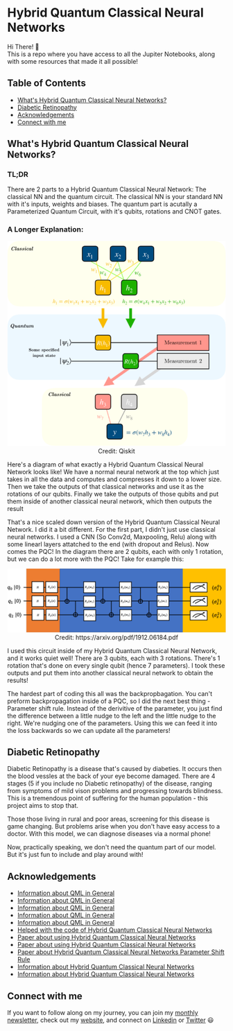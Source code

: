 # Hybrid Quantum Classical Neural Networks

Hi There! 👋<br/>
This is a repo where you have access to all the Jupiter Notebooks, along with some resources that made it all possible!<br/>

## Table of Contents
* [What's Hybrid Quantum Classical Neural Networks?](##What's-Hybrid-Quantum-Classical-Neural-Networks?)
* [Diabetic Retinopathy](##Diabetic-Retinopathy)
* [Acknowledgements](##Acknowledgements)
* [Connect with me](##Connect-with-me)

## What's Hybrid Quantum Classical Neural Networks?

### TL;DR 
There are 2 parts to a Hybrid Quantum Classical Neural Network: The classical NN and the quantum circuit. The classical NN is your standard NN with it's inputs, weights and biases. The quantum part is acutally a Parameterized Quantum Circuit, with it's qubits, rotations and CNOT gates.

### A Longer Explanation:

<p align="center">
<img src="HQCNN.png" width="600"/><br/>
Credit: Qiskit
</p>

Here's a diagram of what exactly a Hybrid Quantum Classical Neural Network looks like! We have a normal neural network at the top which just takes in all the data and computes and compresses it down to a lower size. Then we take the outputs of that classical networks and use it as the rotations of our qubits. Finally we take the outputs of those qubits and put them inside of another classical neural network, which then outputs the result

That's a nice scaled down version of the Hybrid Quantum Classical Neural Network. I did it a bit different. For the first part, I didn't just use classical neural networks. I used a CNN (So Conv2d, Maxpooling, Relu) along with some linearl layers attatched to the end (with dropout and Relus). Now comes the PQC! In the diagram there are 2 qubits, each with only 1 rotation, but we can do a lot more with the PQC! Take for example this:

<p align="center">
<img src="PQC.png" width="600"/><br/>
Credit: https://arxiv.org/pdf/1912.06184.pdf
</p>

I used this circuit inside of my Hybrid Quantum Classical Neural Network, and it works quiet well! There are 3 qubits, each with 3 rotations. There's 1 rotation that's done on every single qubit (hence 7 parameters). I took these outputs and put them into another classical neural network to obtain the results!

The hardest part of coding this all was the backpropbagation. You can't preform backpropagation inside of a PQC, so I did the next best thing - Parameter shift rule. Instead of the derivitive of the parameter, you just find the difference between a little nudge to the left and the little nudge to the right. We're nudging one of the parameters. Using this we can feed it into the loss backwards so we can update all the parameters!

## Diabetic Retinopathy
Diabetic Retinopathy is a disease that's caused by diabeties. It occurs then the blood vessles at the back of your eye become damaged. There are 4 stages (5 if you include no Diabetic retinopathy) of the disease, ranging from symptoms of mild vison problems and progressing towards blindness. This is a tremendous point of suffering for the human population - this project aims to stop that. 

Those those living in rural and poor areas, screening for this disease is game changing. But problems arise when you don't have easy access to a doctor. With this model, we can diagnose diseases via a normal phone! 

Now, practically speaking, we don't need the quantum part of our model. But it's just fun to include and play around with!

## Acknowledgements

* [Information about QML in General](https://arxiv.org/pdf/1907.05415.pdf)
* [Information about QML in General](https://medium.com/meetech/highlighting-quantum-computing-for-machine-learning-1f1abd41cb59)
* [Information about QML in General](https://pennylane.ai/qml/whatisqml.html)
* [Information about QML in General](https://www.youtube.com/watch?v=OKbcJCUx6xA)
* [Information about QML in General](https://www.youtube.com/watch?v=DmzWsvb-Un4)
* [Helped with the code of Hybrid Quantum Classical Neural Networks](https://qiskit.org/textbook/ch-machine-learning/machine-learning-qiskit-pytorch.html)
* [Paper about using Hybrid Quantum Classical Neural Networks](https://arxiv.org/pdf/1912.06184.pdf)
* [Paper about using Hybrid Quantum Classical Neural Networks](https://arxiv.org/pdf/2003.02989.pdf)
* [Paper about Hybrid Quantum Classical Neural Networks Parameter Shift Rule](https://arxiv.org/pdf/1905.13311.pdf)
* [Information about Hybrid Quantum Classical Neural Networks](https://www.youtube.com/watch?v=-o9AhIz1uvo)
* [Information about Hybrid Quantum Classical Neural Networks](https://medium.com/ai-in-plain-english/hybrid-quantum-classical-machine-learning-️-f08ad3c2a53a)

## Connect with me

If you want to follow along on my journey, you can join my [monthly newsletter](https://www.subscribepage.com/g1p8w4), check out my [website](https://dicksonwu654.github.io/), and connect on [Linkedin](https://www.linkedin.com/in/real-dickson-wu/) or [Twitter](https://twitter.com/DicksonWu3) 😃
